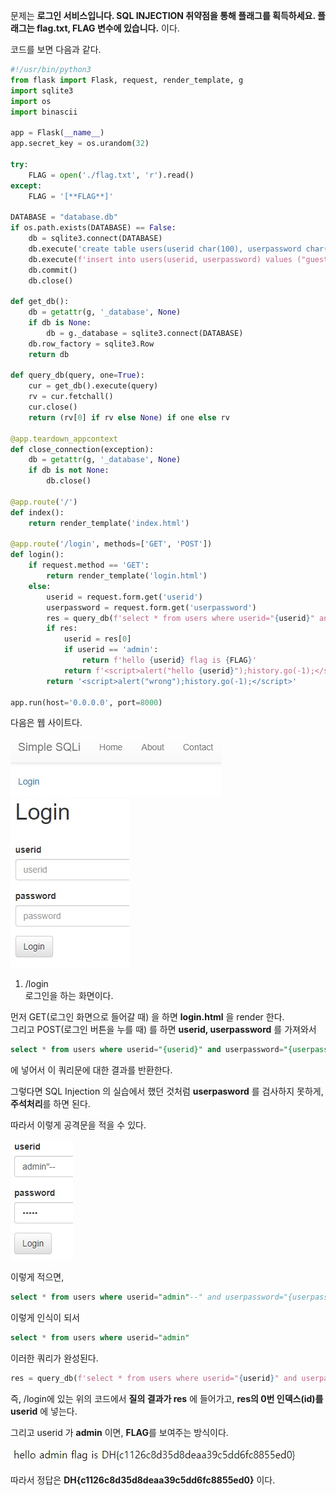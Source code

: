 문제는 **로그인 서비스입니다. SQL INJECTION 취약점을 통해 플래그를 획득하세요. 플래그는 flag.txt, FLAG 변수에 있습니다.** 이다.  

코드를 보면 다음과 같다.  

```python
#!/usr/bin/python3
from flask import Flask, request, render_template, g
import sqlite3
import os
import binascii

app = Flask(__name__)
app.secret_key = os.urandom(32)

try:
    FLAG = open('./flag.txt', 'r').read()
except:
    FLAG = '[**FLAG**]'

DATABASE = "database.db"
if os.path.exists(DATABASE) == False:
    db = sqlite3.connect(DATABASE)
    db.execute('create table users(userid char(100), userpassword char(100));')
    db.execute(f'insert into users(userid, userpassword) values ("guest", "guest"), ("admin", "{binascii.hexlify(os.urandom(16)).decode("utf8")}");')
    db.commit()
    db.close()

def get_db():
    db = getattr(g, '_database', None)
    if db is None:
        db = g._database = sqlite3.connect(DATABASE)
    db.row_factory = sqlite3.Row
    return db

def query_db(query, one=True):
    cur = get_db().execute(query)
    rv = cur.fetchall()
    cur.close()
    return (rv[0] if rv else None) if one else rv

@app.teardown_appcontext
def close_connection(exception):
    db = getattr(g, '_database', None)
    if db is not None:
        db.close()

@app.route('/')
def index():
    return render_template('index.html')

@app.route('/login', methods=['GET', 'POST'])
def login():
    if request.method == 'GET':
        return render_template('login.html')
    else:
        userid = request.form.get('userid')
        userpassword = request.form.get('userpassword')
        res = query_db(f'select * from users where userid="{userid}" and userpassword="{userpassword}"')
        if res:
            userid = res[0]
            if userid == 'admin':
                return f'hello {userid} flag is {FLAG}'
            return f'<script>alert("hello {userid}");history.go(-1);</script>'
        return '<script>alert("wrong");history.go(-1);</script>'

app.run(host='0.0.0.0', port=8000)
```

다음은 웹 사이트다.  

<img src="7.jpg"> <img src="4.jpg">

1. /login  
로그인을 하는 화면이다.

먼저 GET(로그인 화면으로 들어갈 때) 을 하면 **login.html** 을 render 한다.  
그리고 POST(로그인 버튼을 누를 때) 를 하면 **userid, userpassword** 를 가져와서

```SQL
select * from users where userid="{userid}" and userpassword="{userpassword}"
```

에 넣어서 이 쿼리문에 대한 결과를 반환한다.  

그렇다면 SQL Injection 의 실습에서 했던 것처럼 **userpasword** 를 검사하지 못하게, **주석처리**를 하면 된다.  

따라서 이렇게 공격문을 적을 수 있다.

<img src="5.jpg">

이렇게 적으면,

```SQL
select * from users where userid="admin"--" and userpassword="{userpassword}"
```

이렇게 인식이 되서

```SQL
select * from users where userid="admin"
```

이러한 쿼리가 완성된다.

```python
res = query_db(f'select * from users where userid="{userid}" and userpassword="{userpassword}"')
```

즉, /login에 있는 위의 코드에서 **질의 결과가 res** 에 들어가고, **res의 0번 인덱스(id)를 userid** 에 넣는다.

그리고 userid 가 **admin** 이면, **FLAG**를 보여주는 방식이다.

<img src="6.jpg">

따라서 정답은 **DH{c1126c8d35d8deaa39c5dd6fc8855ed0}** 이다.